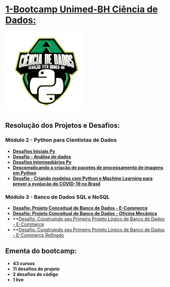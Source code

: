
# [1-Bootcamp Unimed-BH Ciência de Dados:](https://github.com/Jcnok/digitalinnovationone/tree/main/Unimed-BH%20-%20Ci%C3%AAncia%20de%20Dados)

![alt tag](https://github.com/Jcnok/digitalinnovationone/blob/main/images/Unimed-BH-Ciencia_de_dados2.png)

## Resolução dos Projetos e Desafios:
### Módulo 2 - Python para Cientistas de Dados
* **[Desafios Iniciais Py](https://github.com/Jcnok/digitalinnovationone/blob/main/Unimed-BH%20-%20Ci%C3%AAncia%20de%20Dados/Desafios%20Iniciais%20Py%20-%20Unimed-BH.ipynb)**
* **[Desafio - Análise de dados](https://github.com/Jcnok/digitalinnovationone/blob/main/Unimed-BH%20-%20Ci%C3%AAncia%20de%20Dados/Desafio_An%C3%A1lise_de_dados.ipynb)**
* **[Desafios Intermediários Py](https://github.com/Jcnok/digitalinnovationone/blob/main/Unimed-BH%20-%20Ci%C3%AAncia%20de%20Dados/Desafios%20Intermedi%C3%A1rios%20Py%20-%20Unimed-BH.ipynb)**
* **[Descomplicando a criação de pacotes de processamento de imagens em Python]()**
* **[Desafio - Criando modelos com Python e Machine Learning para prever a evolução do COVID-19 no Brasil](https://github.com/Jcnok/digitalinnovationone/blob/main/Unimed-BH%20-%20Ci%C3%AAncia%20de%20Dados/Projeto_ML_Covid.ipynb)**

### Módulo 3 - Banco de Dados SQL e NoSQL
* **[Desafio: Projeto Conceitual de Banco de Dados -  E-Commerce](https://github.com/Jcnok/digitalinnovationone/tree/main/modulo_3)**
* **[Desafio: Projeto Conceitual de Banco de Dados - Oficina Mecânica](https://github.com/Jcnok/digitalinnovationone/tree/main/modulo_3)**
* **[Desafio: Construindo seu Primeiro Projeto Lógico de Banco de Dados -  E-Commerce](https://github.com/Jcnok/digitalinnovationone/tree/main/Unimed-BH%20-%20Ci%C3%AAncia%20de%20Dados/bd_mod_3/desafio_3_3)
* **[Desafio: Construindo seu Primeiro Projeto Lógico de Banco de Dados -  E-Commerce Refinado](https://github.com/Jcnok/digitalinnovationone/tree/main/Unimed-BH%20-%20Ci%C3%AAncia%20de%20Dados/bd_mod_3/ecommerce_ref)
## Ementa do bootcamp:

* **43 cursos**
* **11 desafios de projeto** 
* **2 desafios de código**
* **1 live**


